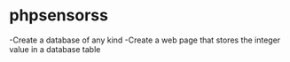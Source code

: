 # phpsensorss
‏-Create a database of any kind -Create a web page that stores the integer value in a database table
